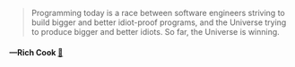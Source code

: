> Programming today is a race between software engineers striving to build bigger and better idiot-proof programs, and the Universe trying to produce bigger and better idiots. So far, the Universe is winning.
  #### —Rich Cook [:scroll:](http://quotes.stormconsultancy.co.uk/quotes/10)